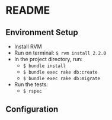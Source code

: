 # README

## Environment Setup

* Install RVM
* Run on terminal: ```$ rvm install 2.2.0```
* In the project directory, run: 
  * ```$ bundle install```
  * ```$ bundle exec rake db:create```
  * ```$ bundle exec rake db:migrate```
* Run the tests:
  * ```$ rspec```

## Configuration

